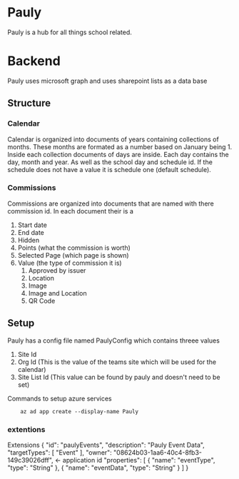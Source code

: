 # Pauly
Pauly is a hub for all things school related.
# Backend
Pauly uses microsoft graph and uses sharepoint lists as a data base
## Structure 
### Calendar
Calendar is organized into documents of years containing collections of months. These months are formated as a number based on January being 1. Inside each collection documents of days are inside. Each day contains the day, month and year. As well as the school day and schedule id. If the schedule does not have a value it is schedule one (default schedule).
### Commissions
Commissions are organized into documents that are named with there commission id. In each document their is a
1. Start date
2. End date
3. Hidden
4. Points (what the commission is worth)
5. Selected Page (which page is shown)
6. Value (the type of commission it is)
      1. Approved by issuer
      2. Location
      3. Image
      4. Image and Location
      5. QR Code


## Setup
Pauly has a config file named PaulyConfig which contains threee values 
  1. Site Id
  2. Org Id (This is the value of the teams site which will be used for the calendar)
  3. Site List Id (This value can be found by pauly and doesn't need to be set)

Commands to setup azure services
```
    az ad app create --display-name Pauly   
```

### extentions
Extensions
{
    "id": "paulyEvents",
    "description": "Pauly Event Data",
    "targetTypes": [
        "Event"
    ],
    "owner": "08624b03-1aa6-40c4-8fb3-149c39026dff", <- application id
    "properties": [
        {
            "name": "eventType",
            "type": "String"
        },
        {
            "name": "eventData",
            "type": "String"
        }
    ]
}
